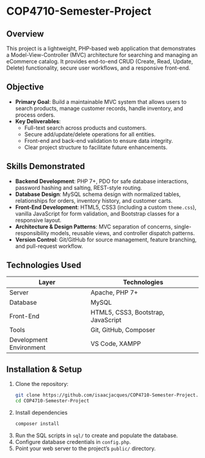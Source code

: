 # COP4710-Semester-Project

## Overview

This project is a lightweight, PHP-based web application that demonstrates a Model-View-Controller (MVC) architecture for searching and managing an eCommerce catalog. It provides end-to-end CRUD (Create, Read, Update, Delete) functionality, secure user workflows, and a responsive front-end.

## Objective

- **Primary Goal**: Build a maintainable MVC system that allows users to search products, manage customer records, handle inventory, and process orders.
- **Key Deliverables**:
  - Full-text search across products and customers.
  - Secure add/update/delete operations for all entities.
  - Front-end and back-end validation to ensure data integrity.
  - Clear project structure to facilitate future enhancements.

## Skills Demonstrated

- **Backend Development**: PHP 7+, PDO for safe database interactions, password hashing and salting, REST-style routing.
- **Database Design**: MySQL schema design with normalized tables, relationships for orders, inventory history, and customer carts.
- **Front-End Development**: HTML5, CSS3 (including a custom `theme.css`), vanilla JavaScript for form validation, and Bootstrap classes for a responsive layout.
- **Architecture & Design Patterns**: MVC separation of concerns, single-responsibility models, reusable views, and controller dispatch patterns.
- **Version Control**: Git/GitHub for source management, feature branching, and pull-request workflow.


## Technologies Used

| Layer                   | Technologies                       |
| ----------------------- | ---------------------------------- |
| Server                  | Apache, PHP 7+                     |
| Database                | MySQL                              |
| Front-End               | HTML5, CSS3, Bootstrap, JavaScript |
| Tools                   | Git, GitHub, Composer              |
| Development Environment | VS Code, XAMPP                     |

## Installation & Setup

1. Clone the repository:
   ```bash
   git clone https://github.com/isaacjacques/COP4710-Semester-Project.git
   cd COP4710-Semester-Project
   ```
2. Install dependencies
   ```bash
   composer install
   ```
3. Run the SQL scripts in `sql/` to create and populate the database.
4. Configure database credentials in `config.php`.
5. Point your web server to the project’s `public/` directory.

